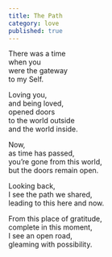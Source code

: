 ```yaml
---
title: The Path
category: love
published: true
---
```


There was a time  
when you    
were the gateway  
to my Self.

Loving you,    
and being loved,  
opened doors  
to the world outside  
and the world inside.

Now,  
as time has passed,  
you’re gone from this world,  
but the doors remain open.

Looking back,  
I see the path we shared,    
leading to this here and now.

From this place of gratitude,  
complete in this moment,  
I see an open road,  
gleaming with possibility.
